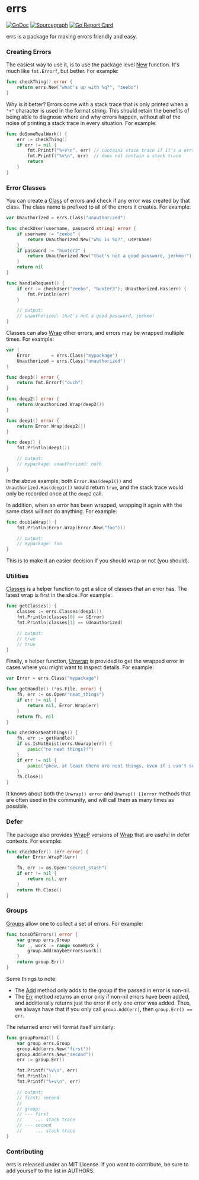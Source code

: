 # errs

[![GoDoc](https://godoc.org/github.com/zeebo/errs?status.svg)](https://godoc.org/github.com/zeebo/errs)
[![Sourcegraph](https://sourcegraph.com/github.com/zeebo/errs/-/badge.svg)](https://sourcegraph.com/github.com/zeebo/errs?badge)
[![Go Report Card](https://goreportcard.com/badge/github.com/zeebo/errs)](https://goreportcard.com/report/github.com/zeebo/errs)

errs is a package for making errors friendly and easy.

### Creating Errors

The easiest way to use it, is to use the package level [New][New] function.
It's much like `fmt.Errorf`, but better. For example:

```go
func checkThing() error {
	return errs.New("what's up with %q?", "zeebo")
}
```

Why is it better? Errors come with a stack trace that is only printed
when a `"+"` character is used in the format string. This should retain the
benefits of being able to diagnose where and why errors happen, without all of
the noise of printing a stack trace in every situation. For example:

```go
func doSomeRealWork() {
	err := checkThing()
	if err != nil {
		fmt.Printf("%+v\n", err) // contains stack trace if it's a errs error.
		fmt.Printf("%v\n", err)  // does not contain a stack trace
		return
	}
}
```

### Error Classes

You can create a [Class][Class] of errors and check if any error was created by
that class. The class name is prefixed to all of the errors it creates. For example:

```go
var Unauthorized = errs.Class("unauthorized")

func checkUser(username, password string) error {
	if username != "zeebo" {
		return Unauthorized.New("who is %q?", username)
	}
	if password != "hunter2" {
		return Unauthorized.New("that's not a good password, jerkmo!")
	}
	return nil
}

func handleRequest() {
	if err := checkUser("zeebo", "hunter3"); Unauthorized.Has(err) {
		fmt.Println(err)
	}

	// output:
	// unauthorized: that's not a good password, jerkmo!
}
```

Classes can also [Wrap][ClassWrap] other errors, and errors may be wrapped
multiple times. For example:

```go
var (
	Error        = errs.Class("mypackage")
	Unauthorized = errs.Class("unauthorized")
)

func deep3() error {
	return fmt.Errorf("ouch")
}

func deep2() error {
	return Unauthorized.Wrap(deep3())
}

func deep1() error {
	return Error.Wrap(deep2())
}

func deep() {
	fmt.Println(deep1())

	// output:
	// mypackage: unauthorized: ouch
}
```

In the above example, both `Error.Has(deep1())` and `Unauthorized.Has(deep1())`
would return `true`, and the stack trace would only be recorded once at the
`deep2` call.

In addition, when an error has been wrapped, wrapping it again with the same class will
not do anything. For example:

```go
func doubleWrap() {
	fmt.Println(Error.Wrap(Error.New("foo")))

	// output:
	// mypackage: foo
}
```

This is to make it an easier decision if you should wrap or not (you should).

### Utilities

[Classes][Classes] is a helper function to get a slice of classes that an error
has. The latest wrap is first in the slice. For example:

```go
func getClasses() {
	classes := errs.Classes(deep1())
	fmt.Println(classes[0] == &Error)
	fmt.Println(classes[1] == &Unauthorized)

	// output:
	// true
	// true
}
```

Finally, a helper function, [Unwrap][Unwrap] is provided to get the
wrapped error in cases where you might want to inspect details. For
example:

```go
var Error = errs.Class("mypackage")

func getHandle() (*os.File, error) {
	fh, err := os.Open("neat_things")
	if err != nil {
		return nil, Error.Wrap(err)
	}
	return fh, nil
}

func checkForNeatThings() {
	fh, err := getHandle()
	if os.IsNotExist(errs.Unwrap(err)) {
		panic("no neat things?!")
	}
	if err != nil {
		panic("phew, at least there are neat things, even if i can't see them")
	}
	fh.Close()
}
```

It knows about both the `Unwrap() error` and `Unwrap() []error` methods that are
often used in the community, and will call them as many times as possible.

### Defer

The package also provides [WrapP][WrapP] versions of [Wrap][Wrap] that are useful
in defer contexts. For example:

```go
func checkDefer() (err error) {
	defer Error.WrapP(&err)

	fh, err := os.Open("secret_stash")
	if err != nil {
		return nil, err
	}
	return fh.Close()
}
```

### Groups

[Groups][Group] allow one to collect a set of errors. For example:

```go
func tonsOfErrors() error {
	var group errs.Group
	for _, work := range someWork {
		group.Add(maybeErrors(work))
	}
	return group.Err()
}
```

Some things to note:

- The [Add][GroupAdd] method only adds to the group if the passed in error is non-nil.
- The [Err][GroupErr] method returns an error only if non-nil errors have been added, and
  additionally returns just the error if only one error was added. Thus, we always
  have that if you only call `group.Add(err)`, then `group.Err() == err`.

The returned error will format itself similarly:

```go
func groupFormat() {
	var group errs.Group
	group.Add(errs.New("first"))
	group.Add(errs.New("second"))
	err := group.Err()

	fmt.Printf("%v\n", err)
	fmt.Println()
	fmt.Printf("%+v\n", err)

	// output:
	// first; second
	//
	// group:
	// --- first
	//     ... stack trace
	// --- second
	//     ... stack trace
}
```

### Contributing

errs is released under an MIT License. If you want to contribute, be sure to
add yourself to the list in AUTHORS.

[New]: https://godoc.org/github.com/zeebo/errs#New
[Wrap]: https://godoc.org/github.com/zeebo/errs#Wrap
[WrapP]: https://godoc.org/github.com/zeebo/errs#WrapP
[Class]: https://godoc.org/github.com/zeebo/errs#Class
[ClassNew]: https://godoc.org/github.com/zeebo/errs#Class.New
[ClassWrap]: https://godoc.org/github.com/zeebo/errs#Class.Wrap
[Unwrap]: https://godoc.org/github.com/zeebo/errs#Unwrap
[Classes]: https://godoc.org/github.com/zeebo/errs#Classes
[Group]: https://godoc.org/github.com/zeebo/errs#Group
[GroupAdd]: https://godoc.org/github.com/zeebo/errs#Group.Add
[GroupErr]: https://godoc.org/github.com/zeebo/errs#Group.Err
